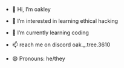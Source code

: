 - 👋 Hi, I’m oakley
- 👀 I’m interested in learning ethical hacking
- 🌱 I’m currently learning coding
  
- 📫 reach me on discord oak._.tree.3610
  
- 😄 Pronouns: he/they

<!---
Oak-Tree444/Oak-Tree444 is a ✨ special ✨ repository because its `README.md` (this file) appears on your GitHub profile.
You can click the Preview link to take a look at your changes.
--->
